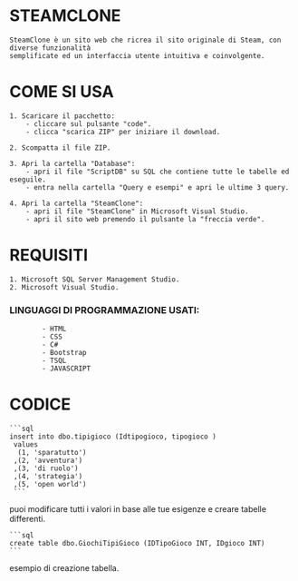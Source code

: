 # STEAMCLONE

	SteamClone è un sito web che ricrea il sito originale di Steam, con diverse funzionalità
	semplificate ed un interfaccia utente intuitiva e coinvolgente.
	
# COME SI USA

	1. Scaricare il pacchetto:
		- cliccare sul pulsante "code".
		- clicca "scarica ZIP" per iniziare il download.
		
	2. Scompatta il file ZIP.
	
	3. Apri la cartella "Database":
		- apri il file "ScriptDB" su SQL che contiene tutte le tabelle ed eseguile.
		- entra nella cartella "Query e esempi" e apri le ultime 3 query.
	
	4. Apri la cartella "SteamClone":
		- apri il file "SteamClone" in Microsoft Visual Studio.
		- apri il sito web premendo il pulsante la "freccia verde".
		
		 
	 
# REQUISITI

	1. Microsoft SQL Server Management Studio.
	2. Microsoft Visual Studio.
	
### LINGUAGGI DI PROGRAMMAZIONE USATI: 
			- HTML
			- CSS
			- C#
			- Bootstrap
			- TSQL
			- JAVASCRIPT
	

# CODICE

	```sql
	insert into dbo.tipigioco (Idtipogioco, tipogioco )
	 values 
	  (1, 'sparatutto')
	 ,(2, 'avventura')
	 ,(3, 'di ruolo')
	 ,(4, 'strategia')
	 ,(5, 'open world')	 
	 ```
puoi modificare tutti i valori in base alle tue esigenze e creare tabelle differenti.



	```sql
	create table dbo.GiochiTipiGioco (IDTipoGioco INT, IDgioco INT)
	```
esempio di creazione tabella.